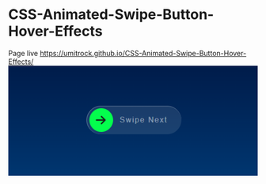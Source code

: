 # CSS-Animated-Swipe-Button-Hover-Effects
Page live https://umitrock.github.io/CSS-Animated-Swipe-Button-Hover-Effects/
<img src="https://github.com/UmitRock/CSS-Animated-Swipe-Button-Hover-Effects/blob/main/page.PNG?raw=true" alt="">

